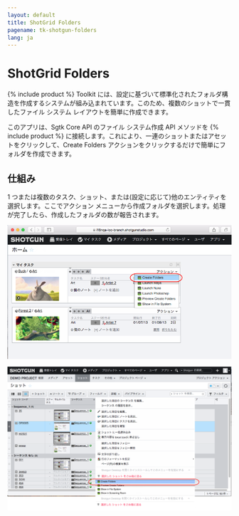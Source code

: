 ```yaml
---
layout: default
title: ShotGrid Folders
pagename: tk-shotgun-folders
lang: ja
---
```


# ShotGrid Folders

{% include product %} Toolkit には、設定に基づいて標準化されたフォルダ構造を作成するシステムが組み込まれています。このため、複数のショットで一貫したファイル システム レイアウトを簡単に作成できます。

このアプリは、Sgtk Core API のファイル システム作成 API メソッドを {% include product %} に接続します。これにより、一連のショットまたはアセットをクリックして、Create Folders アクションをクリックするだけで簡単にフォルダを作成できます。

## 仕組み
1 つまたは複数のタスク、ショット、または(設定に応じて)他のエンティティを選択します。ここでアクション メニューから作成フォルダを選択します。処理が完了したら、作成したフォルダの数が報告されます。

![{% include product %} のフォルダの作成 1](../images/apps/shotgun-folders-create_folders_1.png)

![{% include product %} のフォルダの作成 2](../images/apps/shotgun-folders-create_folders_2.png)


